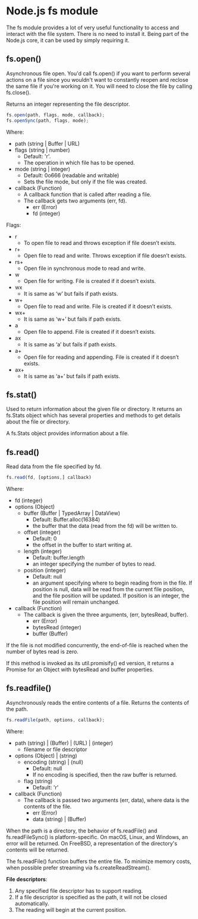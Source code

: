 # Node.js fs module

The fs module provides a lot of very useful functionality to access and interact with the file system. There is no need to install it. Being part of the Node.js core, it can be used by simply requiring it.

## fs.open()

Asynchronous file open. You'd call fs.open() if you want to perform several actions on a file since you wouldn't want to constantly reopen and reclose the same file if you're working on it. You will need to close the file by calling fs.close().

Returns an integer representing the file descriptor.

```javascript
fs.open(path, flags, mode, callback);
fs.openSync(path, flags, mode);
```

Where:

- path (string | Buffer | URL)
- flags (string | number)
  - Default: 'r'.
  - The operation in which file has to be opened.
- mode (string | integer)
  - Default: 0o666 (readable and writable)
  - Sets the file mode, but only if the file was created.
- callback (Function)
  - A callback function that is called after reading a file.
  - The callback gets two arguments (err, fd).
    - err (Error)
    - fd (integer)

Flags:

- r
  - To open file to read and throws exception if file doesn’t exists.
- r+
  - Open file to read and write. Throws exception if file doesn’t exists.
- rs+
  - Open file in synchronous mode to read and write.
- w
  - Open file for writing. File is created if it doesn’t exists.
- wx
  - It is same as ‘w’ but fails if path exists.
- w+
  - Open file to read and write. File is created if it doesn’t exists.
- wx+
  - It is same as ‘w+’ but fails if path exists.
- a
  - Open file to append. File is created if it doesn’t exists.
- ax
  - It is same as ‘a’ but fails if path exists.
- a+
  - Open file for reading and appending. File is created if it doesn’t exists.
- ax+
  - It is same as ‘a+’ but fails if path exists.

## fs.stat()

Used to return information about the given file or directory. It returns an fs.Stats object which has several properties and methods to get details about the file or directory.

A fs.Stats object provides information about a file.

## fs.read()

Read data from the file specified by fd.

```javascript
fs.read(fd, [options,] callback)
```

Where:

- fd (integer)
- options (Object)
  - buffer (Buffer | TypedArray | DataView)
    - Default: Buffer.alloc(16384)
    - the buffer that the data (read from the fd) will be written to.
  - offset (integer)
    - Default: 0
    - the offset in the buffer to start writing at.
  - length (integer)
    - Default: buffer.length
    - an integer specifying the number of bytes to read.
  - position (integer)
    - Default: null
    - an argument specifying where to begin reading from in the file. If position is null, data will be read from the current file position, and the file position will be updated. If position is an integer, the file position will remain unchanged.
- callback (Function)
  - The callback is given the three arguments, (err, bytesRead, buffer).
    - err (Error)
    - bytesRead (integer)
    - buffer (Buffer)

If the file is not modified concurrently, the end-of-file is reached when the number of bytes read is zero.

If this method is invoked as its util.promisify() ed version, it returns a Promise for an Object with bytesRead and buffer properties.

## fs.readfile()

Asynchronously reads the entire contents of a file. Returns the contents of the path.

```javascript
fs.readFile(path, options, callback);
```

Where:

- path (string) | (Buffer) | (URL) | (integer)
  - filename or file descriptor
- options (Object) | (string)
  - encoding (string) | (null)
    - Default: null
    - If no encoding is specified, then the raw buffer is returned.
  - flag (string)
    - Default: 'r'
- callback (Function)
  - The callback is passed two arguments (err, data), where data is the contents of the file.
    - err (Error)
    - data (string) | (Buffer)

When the path is a directory, the behavior of fs.readFile() and fs.readFileSync() is platform-specific. On macOS, Linux, and Windows, an error will be returned. On FreeBSD, a representation of the directory's contents will be returned.

The fs.readFile() function buffers the entire file. To minimize memory costs, when possible prefer streaming via fs.createReadStream().

**File descriptors**:

1. Any specified file descriptor has to support reading.
2. If a file descriptor is specified as the path, it will not be closed automatically.
3. The reading will begin at the current position.
